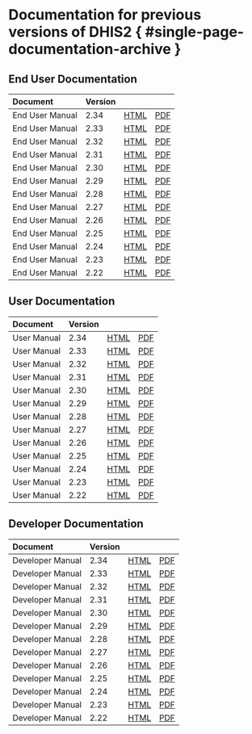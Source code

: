 # Documentation for previous versions of DHIS2 { #single-page-documentation-archive }

## End User Documentation

|Document|Version|||
|:---|---|---|---|
|End User Manual|2.34|[HTML](/archive/en/2.34/user/html/dhis2_end_user_manual_full.html)|[PDF](/archive/en/2.34/user/dhis2_end_user_manual.pdf)|
|End User Manual|2.33|[HTML](/archive/en/2.33/user/html/dhis2_end_user_manual_full.html)|[PDF](/archive/en/2.33/user/dhis2_end_user_manual.pdf)|
|End User Manual|2.32|[HTML](/archive/en/2.32/end-user/html/dhis2_end_user_manual_full.html)|[PDF](/archive/en/2.32/end-user/dhis2_end_user_manual.pdf)|
|End User Manual|2.31|[HTML](/archive/en/2.31/end-user/html/dhis2_end_user_manual_full.html)|[PDF](/archive/en/2.31/end-user/dhis2_end_user_manual.pdf)|
|End User Manual|2.30|[HTML](/archive/en/2.30/end-user/html/dhis2_end_user_manual_full.html)|[PDF](/archive/en/2.30/end-user/dhis2_end_user_manual.pdf)|
|End User Manual|2.29|[HTML](/archive/en/2.29/end-user/html/dhis2_end_user_manual_full.html)|[PDF](/archive/en/2.29/end-user/dhis2_end_user_manual.pdf)|
|End User Manual|2.28|[HTML](/archive/en/2.28/end-user/html/dhis2_end_user_manual_full.html)|[PDF](/archive/en/2.28/end-user/dhis2_end_user_manual.pdf)|
|End User Manual|2.27|[HTML](/archive/en/2.27/end-user/html/dhis2_end_user_manual_full.html)|[PDF](/archive/en/2.27/end-user/dhis2_end_user_manual.pdf)|
|End User Manual|2.26|[HTML](/archive/en/2.26/end-user/html/dhis2_end_user_manual_full.html)|[PDF](/archive/en/2.26/end-user/dhis2_end_user_manual.pdf)|
|End User Manual|2.25|[HTML](/archive/en/2.25/end-user/html/dhis2_end_user_manual_full.html)|[PDF](/archive/en/2.25/end-user/dhis2_end_user_manual.pdf)|
|End User Manual|2.24|[HTML](/archive/en/2.24/end-user/html/dhis2_end_user_manual_full.html)|[PDF](/archive/en/2.24/end-user/dhis2_end_user_manual.pdf)|
|End User Manual|2.23|[HTML](/archive/en/2.23/end-user/html/dhis2_end_user_manual_full.html)|[PDF](/archive/en/2.23/end-user/dhis2_end_user_manual.pdf)|
|End User Manual|2.22|[HTML](/archive/en/2.22/end-user/html/dhis2_end_user_manual_full.html)|[PDF](/archive/en/2.22/end-user/dhis2_end_user_manual.pdf)|

## User Documentation

|Document|Version|||
|:---|---|---|---|
|User Manual|2.34|[HTML](/archive/en/2.34/user/html/dhis2_user_manual_en_full.html)|[PDF](/archive/en/2.34/user/dhis2_user_manual_en.pdf)|
|User Manual|2.33|[HTML](/archive/en/2.33/user/html/dhis2_user_manual_en_full.html)|[PDF](/archive/en/2.33/user/dhis2_user_manual_en.pdf)|
|User Manual|2.32|[HTML](/archive/en/2.32/user/html/dhis2_user_manual_en_full.html)|[PDF](/archive/en/2.32/user/dhis2_user_manual_en.pdf)|
|User Manual|2.31|[HTML](/archive/en/2.31/user/html/dhis2_user_manual_en_full.html)|[PDF](/archive/en/2.31/user/dhis2_user_manual_en.pdf)|
|User Manual|2.30|[HTML](/archive/en/2.30/user/html/dhis2_user_manual_en_full.html)|[PDF](/archive/en/2.30/user/dhis2_user_manual_en.pdf)|
|User Manual|2.29|[HTML](/archive/en/2.29/user/html/dhis2_user_manual_en_full.html)|[PDF](/archive/en/2.29/user/dhis2_user_manual_en.pdf)|
|User Manual|2.28|[HTML](/archive/en/2.28/user/html/dhis2_user_manual_en_full.html)|[PDF](/archive/en/2.28/user/dhis2_user_manual_en.pdf)|
|User Manual|2.27|[HTML](/archive/en/2.27/user/html/dhis2_user_manual_en_full.html)|[PDF](/archive/en/2.27/user/dhis2_user_manual_en.pdf)|
|User Manual|2.26|[HTML](/archive/en/2.26/user/html/dhis2_user_manual_en_full.html)|[PDF](/archive/en/2.26/user/dhis2_user_manual_en.pdf)|
|User Manual|2.25|[HTML](/archive/en/2.25/user/html/dhis2_user_manual_en_full.html)|[PDF](/archive/en/2.25/user/dhis2_user_manual_en.pdf)|
|User Manual|2.24|[HTML](/archive/en/2.24/user/html/dhis2_user_manual_en_full.html)|[PDF](/archive/en/2.24/user/dhis2_user_manual_en.pdf)|
|User Manual|2.23|[HTML](/archive/en/2.23/user/html/dhis2_user_manual_en_full.html)|[PDF](/archive/en/2.23/user/dhis2_user_manual_en.pdf)|
|User Manual|2.22|[HTML](/archive/en/2.22/user/html/dhis2_user_manual_en_full.html)|[PDF](/archive/en/2.22/user/dhis2_user_manual_en.pdf)|

## Developer Documentation

|Document|Version|||
|:---|---|---|---|
|Developer Manual|2.34|[HTML](/archive/en/2.34/developer/dhis2_developer_manual.html)|[PDF](/archive/en/2.34/developer/dhis2_developer_manual.pdf)|
|Developer Manual|2.33|[HTML](/archive/en/2.33/developer/dhis2_developer_manual.html)|[PDF](/archive/en/2.33/developer/dhis2_developer_manual.pdf)|
|Developer Manual|2.32|[HTML](/archive/en/2.32/developer/html/dhis2_developer_manual.html)|[PDF](/archive/en/2.32/developer/dhis2_developer_manual.pdf)|
|Developer Manual|2.31|[HTML](/archive/en/2.31/developer/html/dhis2_developer_manual.html)|[PDF](/archive/en/2.31/developer/dhis2_developer_manual.pdf)|
|Developer Manual|2.30|[HTML](/archive/en/2.30/developer/html/dhis2_developer_manual.html)|[PDF](/archive/en/2.30/developer/dhis2_developer_manual.pdf)|
|Developer Manual|2.29|[HTML](/archive/en/2.29/developer/html/dhis2_developer_manual.html)|[PDF](/archive/en/2.29/developer/dhis2_developer_manual.pdf)|
|Developer Manual|2.28|[HTML](/archive/en/2.28/developer/html/dhis2_developer_manual.html)|[PDF](/archive/en/2.28/developer/dhis2_developer_manual.pdf)|
|Developer Manual|2.27|[HTML](/archive/en/2.27/developer/html/dhis2_developer_manual.html)|[PDF](/archive/en/2.27/developer/dhis2_developer_manual.pdf)|
|Developer Manual|2.26|[HTML](/archive/en/2.26/developer/html/dhis2_developer_manual.html)|[PDF](/archive/en/2.26/developer/dhis2_developer_manual.pdf)|
|Developer Manual|2.25|[HTML](/archive/en/2.25/developer/html/dhis2_developer_manual.html)|[PDF](/archive/en/2.25/developer/dhis2_developer_manual.pdf)|
|Developer Manual|2.24|[HTML](/archive/en/2.24/developer/html/dhis2_developer_manual.html)|[PDF](/archive/en/2.24/developer/dhis2_developer_manual.pdf)|
|Developer Manual|2.23|[HTML](/archive/en/2.23/developer/html/dhis2_developer_manual.html)|[PDF](/archive/en/2.23/developer/dhis2_developer_manual.pdf)|
|Developer Manual|2.22|[HTML](/archive/en/2.22/developer/html/dhis2_developer_manual.html)|[PDF](/archive/en/2.22/developer/dhis2_developer_manual.pdf)|
